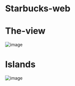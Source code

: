 # Starbucks-web

# The-view
![image](https://github.com/user-attachments/assets/9017aab5-323c-4317-86fd-09b1b38caca7)
# Islands
![image](https://github.com/user-attachments/assets/e5a4f1de-3c72-4f16-bccb-fd494cacab0d)



